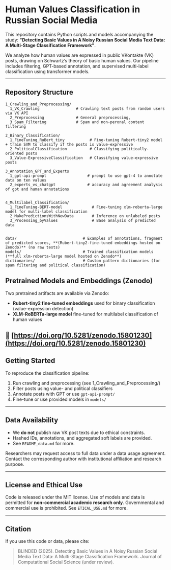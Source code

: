 # Human Values Classification in Russian Social Media

This repository contains Python scripts and models accompanying the study:
**"Detecting Basic Values in A Noisy Russian Social Media Text Data: A Multi-Stage Classification Framework"**.

We analyze how human values are expressed in public VKontakte (VK) posts, drawing on Schwartz’s theory of basic human values. Our pipeline includes filtering, GPT-based annotation, and supervised multi-label classification using transformer models.

---

## Repository Structure

```
1_Crawling_and_Preprocessing/
  1_VK_Crawling                # Crawling text posts from random users via VK API 
  2_Preprocessing              # General preprocessing, 
  3_Spam_Filtering             # Spam and non-peronal content filtering

2_Binary_Classification/
  1_FineTuning_RuBert_tiny           # Fine-tuning Rubert-tiny2 model + train SVM to classify if the posts is value-expressive
  2_PoliticalClassification          # Classifying politically-oriented posts
  3_Value-ExpressiveClassification   # Classifying value-expressive posts

3_Annotation_GPT_and_Experts
  1_gpt-api-prompt                  # prompt to use gpt-4 to annotate data on ten values
  2_experts_vs_chatgpt              # accuracy and agreement analysis of gpt and human annotations


4_Multilabel_Classification/
  1_FineTuning-BERT-model             # Fine-tuning xlm-roberta-large model for multi-label classification
  2_MakePredictionsWithNewData        # Inference on unlabeled posts
  3_Processing_byValues               # Base analysis of predicted data 


data/                             # Examples of annotations, fragment of predicted scores, **(Rubert-tiny2-fine-tuned embeddings hosted on Zenodo)** (no raw texts)
models/                           # Trained classification models (**full xlm-roberta-large model hosted on Zenodo**)
dictionaries/                     # Custom pattern dictionaries (for spam filtering and political classification)

```

## Pretrained Models and Embeddings (Zenodo)

Two pretrained artifacts are available via Zenodo:

- **Rubert-tiny2 fine-tuned embeddings** used for binary classification (value-expression detection)
- **XLM-RoBERTa-large model** fine-tuned for multilabel classification of human values

🔗 [https://doi.org/10.5281/zenodo.15801230](https://doi.org/10.5281/zenodo.15801230)
---

## Getting Started

To reproduce the classification pipeline:

1. Run crawling and preprocessing (see 1\_Crawling\_and\_Preprocessing/)
2. Filter posts using value- and political classifiers
3. Annotate posts with GPT or use `gpt-api-prompt/`
4. Fine-tune or use provided models in `models/`

---

## Data Availability

* We **do not** publish raw VK post texts due to ethical constraints.
* Hashed IDs, annotations, and aggregated soft labels are provided.
* See `README_data.md` for more.

Researchers may request access to full data under a data usage agreement. Contact the corresponding author with institutional affiliation and research purpose.

---

## License and Ethical Use

Code is released under the MIT license. Use of models and data is permitted for **non-commercial academic research only**. Governmental and commercial use is prohibited. See `ETICAL_USE.md` for more.

---

## Citation

If you use this code or data, please cite:

> BLINDED  (2025). Detecting Basic Values in A Noisy Russian Social Media Text Data: A Multi-Stage Classification Framework. Journal of Computational Social Science (under review).
